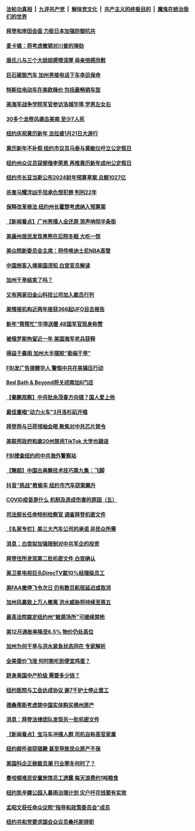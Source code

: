 ####  [法轮功真相](../../../../basic/blob/master/README.md?t=01140412) &nbsp;|&nbsp; [九评共产党](../../../../9ping.md/blob/master/README.md?t=01140412) &nbsp;|&nbsp; [解体党文化](../../../../jtdwh.md/blob/master/README.md?t=01140412)  &nbsp;|&nbsp; [共产主义的终极目的](../../../../gczydzjmd.md/blob/master/README.md?t=01140412) &nbsp;|&nbsp; [魔鬼在统治我们的世界](../../../../mgztzwmdsj.md/blob/master/README.md?t=01140412) 

#### [拜登和岸田会面 力挺日本加强防御抗共](../pages/nsc412/n13906473.md?t=01140412) 

#### [麦卡锡：将考虑撤销对川普的弹劾](../pages/nsc412/n13906434.md?t=01140412) 

#### [唐氏儿与三个大姐姐感情深厚 母亲倍感欣慰](../pages/nsc412/n13906155.md?t=01140412) 

#### [巨石砸毁汽车 加州男接电话下车幸运保命](../pages/nsc412/n13906027.md?t=01140412) 

#### [特斯拉电动车在美欧降价 包括最畅销车型](../pages/nsc412/n13906432.md?t=01140412) 

#### [美海军战争学院军官参访洛城华埠 学男左女右](../pages/nsc412/n13905858.md?t=01140412) 

#### [30多个龙卷风袭击美南 至少7人死](../pages/nsc412/n13906268.md?t=01140412) 




#### [纽约庆祝黄历新年  法拉盛1月21日大游行](../pages/nsc412/n13905979.md?t=01140412) 

#### [黄历新年不补假 纽约市议员马泰与黄敏仪吁立公定假日](../pages/nsc412/n13905972.md?t=01140412) 

#### [纽约州众议员寇顿偕李荣恩 再推黄历新年成州公定假日](../pages/nsc412/n13905969.md?t=01140412) 

#### [纽约市长亚当斯公布2024财年预算草案 总额1027亿](../pages/nsc412/n13905977.md?t=01140412) 

#### [杀害马耀泮凶手坦承仇恨犯罪 判刑22年](../pages/nsc412/n13906019.md?t=01140412) 

#### [保释改革修法 纽约州长霍楚考虑纳入预算案](../pages/nsc412/n13905967.md?t=01140412) 

#### [【新闻看点】广州男撞人全还原 哭声响彻半条街](../pages/nsc412/n13905824.md?t=01140412) 

#### [美康州居民发现黑熊在后院冬眠 大吃一惊](../pages/nsc412/n13905921.md?t=01140412) 

#### [美众院新委员会主席：将传唤迪士尼NBA高管](../pages/nsc412/n13905925.md?t=01140412) 

#### [中国旅客入境美国须知 白宫官员解读](../pages/nsc412/n13905840.md?t=01140412) 

#### [加州干旱结束了吗？](../pages/nsc412/n13905922.md?t=01140412) 

#### [又有两家旧金山科技公司加入裁员行列](../pages/nsc412/n13905913.md?t=01140412) 

#### [美情报机构近两年接获366起UFO目击报告](../pages/nsc412/n13905768.md?t=01140412) 

#### [新年“帮帮忙”华埠送暖 48国军官现身称赞](../pages/nsc412/n13905834.md?t=01140412) 

#### [被俄罗斯拘留近一年 美国海军老兵获释](../pages/nsc412/n13905722.md?t=01140412) 

#### [得益于暴雨 加州大半摆脱“极端干旱”](../pages/nsc412/n13905825.md?t=01140412) 

#### [FBI发广告提醒华人 警惕中共在美镇压行动](../pages/nsc412/n13905766.md?t=01140412) 

#### [Bed Bath & Beyond将关闭南加6门店](../pages/nsc412/n13905815.md?t=01140412) 

#### [【秦鹏观察】中共批余茂春方向错？国人爱上他](../pages/nsc412/n13905757.md?t=01140412) 

#### [最佳重唱“动力火车”3月洛杉矶开唱](../pages/nsc412/n13905804.md?t=01140412) 

#### [拜登将与日荷领袖会晤 聚焦对中共芯片禁令](../pages/nsc412/n13905769.md?t=01140412) 

#### [美联邦政府和逾20州禁用TikTok 大学也跟进](../pages/nsc412/n13905641.md?t=01140412) 

#### [FBI搜查纽约的中共海外警察站](../pages/nsc412/n13905747.md?t=01140412) 

#### [【舞蹈】中国古典舞技术技巧第九集：飞脚](../pages/nsc412/n13905681.md?t=01140412) 

#### [抖音“挑战”教偷车 纽约市汽车窃案飙升](../pages/nsc412/n13905112.md?t=01140412) 

#### [COVID疫苗是什么 机制及造成伤害的原因（五）](../pages/nsc412/n13905730.md?t=01140412) 

#### [司法部长任命特别检察官 调查拜登机密文件](../pages/nsc412/n13905692.md?t=01140412) 

#### [【名家专栏】美三大汽车公司的承诺 非民众所需](../pages/nsc412/n13905510.md?t=01140412) 

#### [消息：白宫拟加强限制对中共军企的投资](../pages/nsc412/n13905666.md?t=01140412) 

#### [拜登住所发现第二批机密文件 白宫确认](../pages/nsc412/n13905644.md?t=01140412) 

#### [美卫星电视巨头DirecTV裁10%经理级员工](../pages/nsc412/n13905593.md?t=01140412) 

#### [美FAA撤停飞令次日 仍有数百航班延迟或取消](../pages/nsc412/n13905596.md?t=01140412) 

#### [加州风暴致上万人撤离 洪水威胁将持续至周五](../pages/nsc412/n13905102.md?t=01140412) 

#### [最高法院裁定纽约州“敏感场所”可继续禁枪](../pages/nsc412/n13905152.md?t=01140412) 

#### [美12月通胀率降至6.5% 物价仍处高位](../pages/nsc412/n13905550.md?t=01140412) 

#### [加州为何干旱与洪水紧急状态同在 专家解析](../pages/nsc412/n13905064.md?t=01140412) 

#### [全美蛋价飞涨 何时能吃到便宜鸡蛋？](../pages/nsc412/n13904841.md?t=01140412) 

#### [跻身美国中产阶级 需要多少钱？](../pages/nsc412/n13904855.md?t=01140412) 

#### [纽约医院与工会达成协议 逾7千护士停止罢工](../pages/nsc412/n13905431.md?t=01140412) 

#### [德桑蒂斯考虑禁中国实体购买佛州房产](../pages/nsc412/n13905311.md?t=01140412) 



#### [消息：拜登法律团队发现另一批机密文件](../pages/nsc412/n13905234.md?t=01140412) 

#### [【新闻看点】宝马车冲撞人群 司机自称高官家属](../pages/nsc412/n13904967.md?t=01140412) 

#### [纽约邮件盗窃猖獗 甚至导致民众房产不保](../pages/nsc412/n13905150.md?t=01140412) 

#### [美国科企正掀裁员潮 行业寒冬何时了？](../pages/nsc412/n13905166.md?t=01140412) 

#### [曼哈顿难民安置旅馆员工透露 每天浪费约1吨粮食](../pages/nsc412/n13905144.md?t=01140412) 

#### [纽约凯辛娜公园入暴雨治理计划 灾户吁花钱要有实效](../pages/nsc412/n13905146.md?t=01140412) 

#### [孟昭文获任命众议院“指导和政策委员会”成员](../pages/nsc412/n13905115.md?t=01140412) 

#### [纽约共和党要求国会众议员桑托斯辞职](../pages/nsc412/n13905142.md?t=01140412) 

